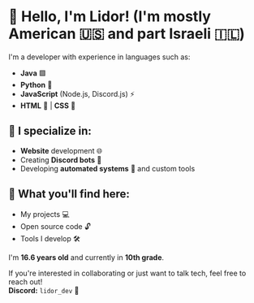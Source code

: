 # 👋 Hello, I'm **Lidor**! (I'm mostly American 🇺🇸 and part Israeli 🇮🇱)

I'm a developer with experience in languages such as:

- **Java** 🟩  
- **Python** 🐍  
- **JavaScript** (Node.js, Discord.js) ⚡  
- **HTML** 📄 | **CSS** 🎨  

## 🚀 **I specialize in:**
- **Website** development 🌐  
- Creating **Discord bots** 🤖  
- Developing **automated systems** 🔧 and custom tools  

## 📂 **What you'll find here:**
- My projects 💻  
- Open source code 🔓  
- Tools I develop 🛠️  

I'm **16.6 years old** and currently in **10th grade**.

If you're interested in collaborating or just want to talk tech, feel free to reach out!  
**Discord:** `lidor_dev` 📩